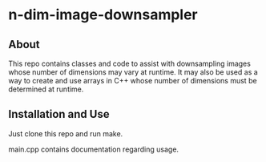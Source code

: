 # n-dim-image-downsampler

## About
This repo contains classes and code to assist with downsampling images whose 
number of dimensions may vary at runtime. It may also be used as a way to 
create and use arrays in C++ whose number of dimensions must be determined at 
runtime.

## Installation and Use
Just clone this repo and run make.

main.cpp contains documentation regarding usage.
